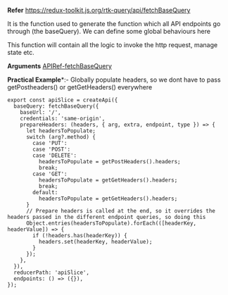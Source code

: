 **Refer** https://redux-toolkit.js.org/rtk-query/api/fetchBaseQuery

It is the function used to generate the function which all API endpoints go through (the baseQuery). We can define some global behaviours here

This function will contain all the logic to invoke the http request, manage state etc. 

**Arguments** [APIRef-fetchBaseQuery](APIRef-fetchBaseQuery.md)

**Practical Example***:- Globally populate headers, so we dont have to pass getPostheaders() or getGetHeaders() everywhere


```
export const apiSlice = createApi({
  baseQuery: fetchBaseQuery({
    baseUrl: '/',
    credentials: 'same-origin',
    prepareHeaders: (headers, { arg, extra, endpoint, type }) => {
      let headersToPopulate;
      switch (arg?.method) {
        case 'PUT':
        case 'POST':
        case 'DELETE':
          headersToPopulate = getPostHeaders().headers;
          break;
        case 'GET':
          headersToPopulate = getGetHeaders().headers;
          break;
        default:
          headersToPopulate = getGetHeaders().headers;
      }
      // Prepare headers is called at the end, so it overrides the headers passed in the different endpoint queries, so doing this 
      Object.entries(headersToPopulate).forEach(([headerKey, headerValue]) => {
        if (!headers.has(headerKey)) {
          headers.set(headerKey, headerValue);
        }
      });
    },
  }),
  reducerPath: 'apiSlice',
  endpoints: () => ({}),
});
```
